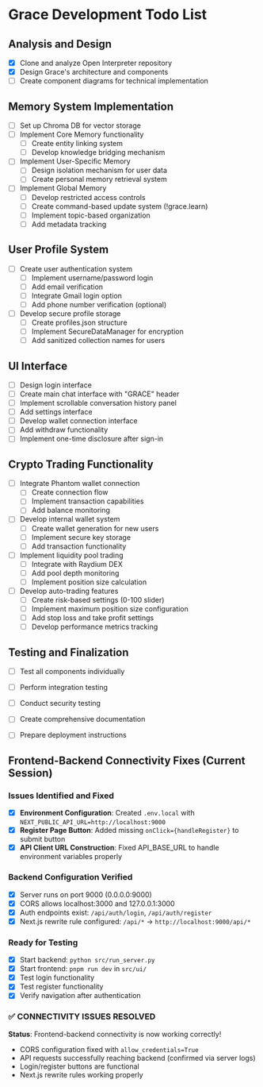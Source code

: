 # Grace Development Todo List

## Analysis and Design
- [x] Clone and analyze Open Interpreter repository
- [x] Design Grace's architecture and components
- [ ] Create component diagrams for technical implementation

## Memory System Implementation
- [ ] Set up Chroma DB for vector storage
- [ ] Implement Core Memory functionality
  - [ ] Create entity linking system
  - [ ] Develop knowledge bridging mechanism
- [ ] Implement User-Specific Memory
  - [ ] Design isolation mechanism for user data
  - [ ] Create personal memory retrieval system
- [ ] Implement Global Memory
  - [ ] Develop restricted access controls
  - [ ] Create command-based update system (!grace.learn)
  - [ ] Implement topic-based organization
  - [ ] Add metadata tracking

## User Profile System
- [ ] Create user authentication system
  - [ ] Implement username/password login
  - [ ] Add email verification
  - [ ] Integrate Gmail login option
  - [ ] Add phone number verification (optional)
- [ ] Develop secure profile storage
  - [ ] Create profiles.json structure
  - [ ] Implement SecureDataManager for encryption
  - [ ] Add sanitized collection names for users

## UI Interface
- [ ] Design login interface
- [ ] Create main chat interface with "GRACE" header
- [ ] Implement scrollable conversation history panel
- [ ] Add settings interface
- [ ] Develop wallet connection interface
- [ ] Add withdraw functionality
- [ ] Implement one-time disclosure after sign-in

## Crypto Trading Functionality
- [ ] Integrate Phantom wallet connection
  - [ ] Create connection flow
  - [ ] Implement transaction capabilities
  - [ ] Add balance monitoring
- [ ] Develop internal wallet system
  - [ ] Create wallet generation for new users
  - [ ] Implement secure key storage
  - [ ] Add transaction functionality
- [ ] Implement liquidity pool trading
  - [ ] Integrate with Raydium DEX
  - [ ] Add pool depth monitoring
  - [ ] Implement position size calculation
- [ ] Develop auto-trading features
  - [ ] Create risk-based settings (0-100 slider)
  - [ ] Implement maximum position size configuration
  - [ ] Add stop loss and take profit settings
  - [ ] Develop performance metrics tracking

## Testing and Finalization
- [ ] Test all components individually
- [ ] Perform integration testing
- [ ] Conduct security testing
- [ ] Create comprehensive documentation
- [ ] Prepare deployment instructions


## Frontend-Backend Connectivity Fixes (Current Session)

### Issues Identified and Fixed
- [x] **Environment Configuration**: Created `.env.local` with `NEXT_PUBLIC_API_URL=http://localhost:9000`
- [x] **Register Page Button**: Added missing `onClick={handleRegister}` to submit button
- [x] **API Client URL Construction**: Fixed API_BASE_URL to handle environment variables properly

### Backend Configuration Verified
- [x] Server runs on port 9000 (0.0.0.0:9000)
- [x] CORS allows localhost:3000 and 127.0.0.1:3000
- [x] Auth endpoints exist: `/api/auth/login`, `/api/auth/register`
- [x] Next.js rewrite rule configured: `/api/*` → `http://localhost:9000/api/*`

### Ready for Testing
- [x] Start backend: `python src/run_server.py`
- [x] Start frontend: `pnpm run dev` in `src/ui/`
- [x] Test login functionality
- [x] Test register functionality
- [x] Verify navigation after authentication

### ✅ CONNECTIVITY ISSUES RESOLVED
**Status**: Frontend-backend connectivity is now working correctly!
- CORS configuration fixed with `allow_credentials=True`
- API requests successfully reaching backend (confirmed via server logs)
- Login/register buttons are functional
- Next.js rewrite rules working properly

